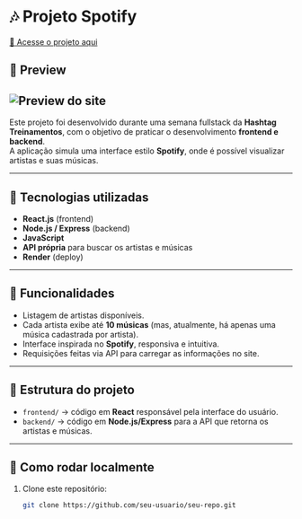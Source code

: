 # 🎶 Projeto Spotify 

[🔗 Acesse o projeto aqui](https://projeto-spotify-1qod.onrender.com)

## 📸 Preview
![Preview do site](https://github.com/user-attachments/assets/7539c62e-d765-4f8a-985d-e16edfa19da6)
---
Este projeto foi desenvolvido durante uma semana fullstack da **Hashtag Treinamentos**, com o objetivo de praticar o desenvolvimento **frontend e backend**.  
A aplicação simula uma interface estilo **Spotify**, onde é possível visualizar artistas e suas músicas.

---

## 🚀 Tecnologias utilizadas

- **React.js** (frontend)
- **Node.js / Express** (backend)
- **JavaScript**
- **API própria** para buscar os artistas e músicas
- **Render** (deploy)

---

## 📌 Funcionalidades

- Listagem de artistas disponíveis.  
- Cada artista exibe até **10 músicas** (mas, atualmente, há apenas uma música cadastrada por artista).  
- Interface inspirada no **Spotify**, responsiva e intuitiva.  
- Requisições feitas via API para carregar as informações no site.  

---

## 📂 Estrutura do projeto

- `frontend/` → código em **React** responsável pela interface do usuário.  
- `backend/` → código em **Node.js/Express** para a API que retorna os artistas e músicas.  

---

## 🔧 Como rodar localmente

1. Clone este repositório:
   ```bash
   git clone https://github.com/seu-usuario/seu-repo.git
